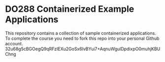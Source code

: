 # DO288 Containerized Example Applications

This repository contains a collection of sample containerized applications.  To complete the course you need to fork this repo into your personal Github account. 32u68g5cBGOegQ9qRFzIEXu2GoSx6lvBYui7+AqnuWgulDpdixpO0muhjKBUChng
